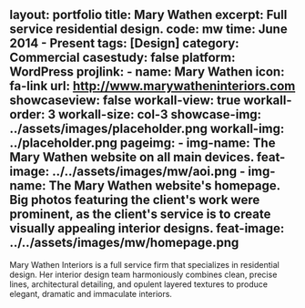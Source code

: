 
layout: portfolio
title: Mary Wathen
excerpt: Full service residential design.
code: mw
time: June 2014 - Present
tags: [Design]
category: Commercial
casestudy: false
platform: WordPress
projlink:
    - name: Mary Wathen
      icon: fa-link
      url: http://www.marywatheninteriors.com
showcaseview: false
workall-view: true
workall-order: 3
workall-size: col-3
showcase-img: ../assets/images/placeholder.png
workall-img: ../placeholder.png
pageimg:
    - img-name: The Mary Wathen website on all main devices.
      feat-image: ../../assets/images/mw/aoi.png
    - img-name: The Mary Wathen website's homepage. Big photos featuring the client's work were prominent, as the client's service is to create visually appealing interior designs.
      feat-image: ../../assets/images/mw/homepage.png
---

Mary Wathen Interiors is a full service firm that specializes in residential design. Her interior design team harmoniously combines clean, precise lines, architectural detailing, and opulent layered textures to produce elegant, dramatic and immaculate interiors.
